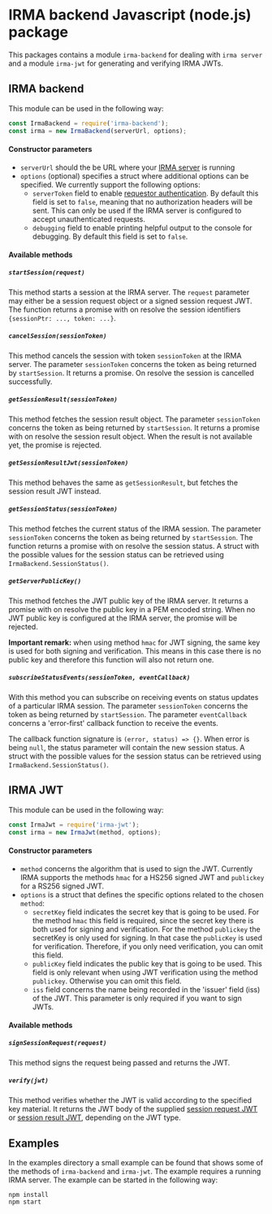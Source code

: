 # IRMA backend Javascript (node.js) package

This packages contains a module `irma-backend` for dealing with `irma server` and a module `irma-jwt`
for generating and verifying IRMA JWTs.

## IRMA backend
This module can be used in the following way:
```javascript
const IrmaBackend = require('irma-backend');
const irma = new IrmaBackend(serverUrl, options);
```
#### Constructor parameters

 - `serverUrl` should the be URL where your [IRMA server](https://irma.app/docs/irma-server/)
   is running
 - `options` (optional) specifies a struct where additional options can be specified.
   We currently support the following options:
    - `serverToken` field to enable
      [requestor authentication](https://irma.app/docs/irma-server/#requestor-authentication).
      By default this field is set to `false`, meaning that no authorization headers will be sent. 
      This can only be used if the IRMA server is configured to accept unauthenticated requests.
    - `debugging` field to enable printing helpful output to the console for debugging.
      By default this field is set to `false`.

#### Available methods
##### `startSession(request)`
This method starts a session at the IRMA server. The `request` parameter may either
be a session request object or a signed session request JWT. The function returns
a promise with on resolve the session identifiers `{sessionPtr: ..., token: ...}`.

##### `cancelSession(sessionToken)`
This method cancels the session with token `sessionToken` at the IRMA server. The parameter
`sessionToken` concerns the token as being returned by `startSession`. It returns a promise.
On resolve the session is cancelled successfully.

##### `getSessionResult(sessionToken)`
This method fetches the session result object. The parameter `sessionToken` concerns the token
as being returned by `startSession`. It returns a promise with on resolve the session
result object. When the result is not available yet, the promise is rejected.

##### `getSessionResultJwt(sessionToken)`
This method behaves the same as `getSessionResult`, but fetches the session result JWT instead.

##### `getSessionStatus(sessionToken)`
This method fetches the current status of the IRMA session. The parameter `sessionToken` concerns
the token as being returned by `startSession`. The function returns a promise with on resolve
the session status. A struct with the possible values for the session status can be retrieved
using `IrmaBackend.SessionStatus()`.

##### `getServerPublicKey()`
This method fetches the JWT public key of the IRMA server. It returns a promise with on resolve
the public key in a PEM encoded string. When no JWT public key is configured at the IRMA server,
the promise will be rejected.

**Important remark:** when using method `hmac` for JWT signing, the same key is used for both
signing and verification. This means in this case there is no public key and therefore this
function will also not return one.

##### `subscribeStatusEvents(sessionToken, eventCallback)`
With this method you can subscribe on receiving events on status updates of a particular IRMA
session. The parameter `sessionToken` concerns the token as being returned by `startSession`.
The parameter `eventCallback` concerns a 'error-first' callback function to receive the events.

The callback function signature is `(error, status) => {}`. When error is being `null`, the status
parameter will contain the new session status. A struct with the possible values for the session
status can be retrieved using `IrmaBackend.SessionStatus()`.

## IRMA JWT
This module can be used in the following way:
```javascript
const IrmaJwt = require('irma-jwt');
const irma = new IrmaJwt(method, options);
```

#### Constructor parameters
 - `method` concerns the algorithm that is used to sign the JWT. Currently IRMA supports the methods
   `hmac` for a HS256 signed JWT and `publickey` for a RS256 signed JWT.
 - `options` is a struct that defines the specific options related to the chosen `method`:
    - `secretKey` field indicates the secret key that is going to be used. For the method `hmac` this
    field is required, since the secret key there is both used for signing and verification. 
    For the method `publickey` the secretKey is only used for signing. In that case the `publicKey`
    is used for verification. Therefore, if you only need verification, you can omit this field.
    - `publicKey` field indicates the public key that is going to be used. This field is only relevant
    when using JWT verification using the method `publickey`. Otherwise you can omit this field. 
    - `iss` field concerns the name being recorded in the 'issuer' field (iss) of the JWT. This parameter is only
   required if you want to sign JWTs.

#### Available methods
##### `signSessionRequest(request)`
This method signs the request being passed and returns the JWT.

##### `verify(jwt)`
This method verifies whether the JWT is valid according to the specified key material.
It returns the JWT body of the supplied [session request JWT](https://irma.app/docs/session-requests/#jwts-signed-session-requests)
or [session result JWT](https://irma.app/docs/api-irma-server/#get-session-token-result-jwt),
depending on the JWT type.

## Examples
In the examples directory a small example can be found that shows some of the methods of `irma-backend`
and `irma-jwt`. The example requires a running IRMA server. The example can be started in the following way:
```
npm install
npm start
```
